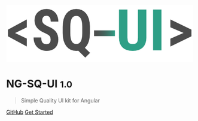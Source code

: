 ![logo](_media/sq-ui-logo.png)

# NG-SQ-UI <small>1.0</small>

> Simple Quality UI kit for Angular

[GitHub](https://github.com/SQ-UI/ng-sq-ui)
[Get Started](#Introduction)
